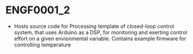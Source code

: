 # ENGF0001_2

- Hosts source code for Processing template of closed-loop control system, that uses Arduino as a DSP, for monitoring and exerting control effort on a given envionmental variable. Contains example firmware for controlling temperature

